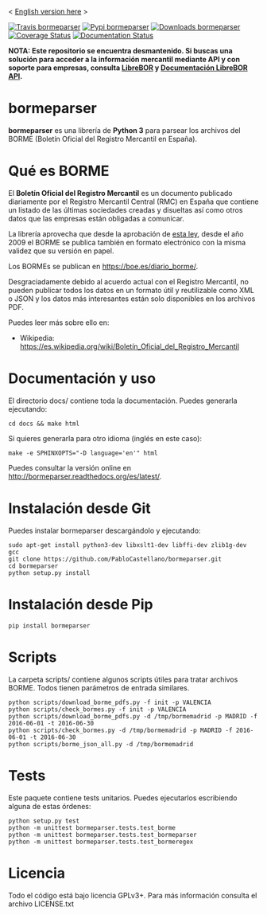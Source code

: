 < [English version here](README_en.md) >

[![Travis bormeparser](https://travis-ci.org/PabloCastellano/bormeparser.svg?branch=master)](https://travis-ci.org/PabloCastellano/bormeparser)
[![Pypi bormeparser](https://badge.fury.io/py/bormeparser.png)]( https://pypi.python.org/pypi/bormeparser)
[![Downloads bormeparser](https://img.shields.io/pypi/dm/bormeparser.svg)](https://pypi.python.org/pypi/bormeparser)
[![Coverage Status](https://coveralls.io/repos/PabloCastellano/bormeparser/badge.svg)](https://coveralls.io/r/PabloCastellano/bormeparser)
[![Documentation Status](https://readthedocs.org/projects/bormeparser/badge/?version=latest)](https://readthedocs.org/projects/bormeparser/?badge=latest)

**NOTA: Este repositorio se encuentra desmantenido. Si buscas una solución para acceder a la información mercantil mediante API y con soporte para empresas, consulta [LibreBOR](https://librebor.me) y [Documentación LibreBOR API](https://docs.librebor.me/).**

bormeparser
===========

**bormeparser** es una librería de **Python 3** para parsear los archivos del BORME (Boletín Oficial del Registro Mercantil en España).

Qué es BORME
============

El **Boletín Oficial del Registro Mercantil** es un documento publicado diariamente por el Registro Mercantil Central (RMC)
en España que contiene un listado de las últimas sociedades creadas y disueltas así como otros datos que las empresas
están obligadas a comunicar.

La librería aprovecha que desde la aprobación de [esta ley](https://www.boe.es/buscar/doc.php?id=BOE-A-2008-19826),
desde el año 2009 el BORME se publica también en formato electrónico con la misma validez que su versión en papel.

Los BORMEs se publican en https://boe.es/diario_borme/.

Desgraciadamente debido al acuerdo actual con el Registro Mercantil, no pueden publicar todos los datos en un formato
útil y reutilizable como XML o JSON y los datos más interesantes están solo disponibles en los archivos PDF.

Puedes leer más sobre ello en:
- Wikipedia: https://es.wikipedia.org/wiki/Boletín_Oficial_del_Registro_Mercantil


Documentación y uso
===================

El directorio docs/ contiene toda la documentación. Puedes generarla ejecutando:

    cd docs && make html

Si quieres generarla para otro idioma (inglés en este caso):

    make -e SPHINXOPTS="-D language='en'" html

Puedes consultar la versión online en http://bormeparser.readthedocs.org/es/latest/.


Instalación desde Git
=====================

Puedes instalar bormeparser descargándolo y ejecutando:

    sudo apt-get install python3-dev libxslt1-dev libffi-dev zlib1g-dev gcc
    git clone https://github.com/PabloCastellano/bormeparser.git
    cd bormeparser
    python setup.py install


Instalación desde Pip
=====================

    pip install bormeparser


Scripts
=======

La carpeta scripts/ contiene algunos scripts útiles para tratar archivos BORME. Todos tienen parámetros de entrada similares.

    python scripts/download_borme_pdfs.py -f init -p VALENCIA
    python scripts/check_bormes.py -f init -p VALENCIA
    python scripts/download_borme_pdfs.py -d /tmp/bormemadrid -p MADRID -f 2016-06-01 -t 2016-06-30
    python scripts/check_bormes.py -d /tmp/bormemadrid -p MADRID -f 2016-06-01 -t 2016-06-30
    python scripts/borme_json_all.py -d /tmp/bormemadrid

Tests
=====

Este paquete contiene tests unitarios. Puedes ejecutarlos escribiendo alguna de estas órdenes:

    python setup.py test
    python -m unittest bormeparser.tests.test_borme
    python -m unittest bormeparser.tests.test_bormeparser
    python -m unittest bormeparser.tests.test_bormeregex


Licencia
========

Todo el código está bajo licencia GPLv3+. Para más información consulta el archivo LICENSE.txt
